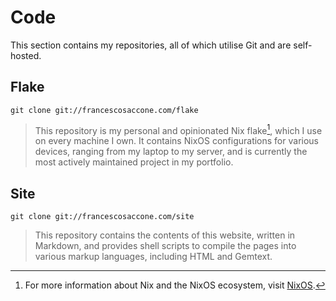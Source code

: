 Code
====

This section contains my repositories, all of which utilise Git and are
self-hosted.

Flake
-----

    git clone git://francescosaccone.com/flake

> This repository is my personal and opinionated Nix flake[^1], which I use on
every machine I own. It contains NixOS configurations for various devices,
ranging from my laptop to my server, and is currently the most actively
maintained project in my portfolio.

[^1]: For more information about Nix and the NixOS ecosystem, visit
  [NixOS](https://nixos.org).

Site
----

    git clone git://francescosaccone.com/site

> This repository contains the contents of this website, written in Markdown,
and provides shell scripts to compile the pages into various markup languages,
including HTML and Gemtext.
